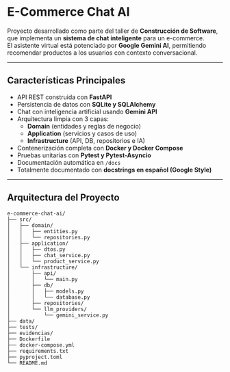 #  E-Commerce Chat AI

Proyecto desarrollado como parte del taller de **Construcción de Software**, que implementa un **sistema de chat inteligente** para un e-commerce.  
El asistente virtual está potenciado por **Google Gemini AI**, permitiendo recomendar productos a los usuarios con contexto conversacional.

---

##  Características Principales

- API REST construida con **FastAPI**
- Persistencia de datos con **SQLite y SQLAlchemy**
- Chat con inteligencia artificial usando **Gemini API**
- Arquitectura limpia con 3 capas:
  - **Domain** (entidades y reglas de negocio)
  - **Application** (servicios y casos de uso)
  - **Infrastructure** (API, DB, repositorios e IA)
- Contenerización completa con **Docker y Docker Compose**
- Pruebas unitarias con **Pytest y Pytest-Asyncio**
- Documentación automática en `/docs`
- Totalmente documentado con **docstrings en español (Google Style)**

---

##  Arquitectura del Proyecto

```plaintext
e-commerce-chat-ai/
├── src/
│   ├── domain/
│   │   ├── entities.py
│   │   └── repositories.py
│   ├── application/
│   │   ├── dtos.py
│   │   ├── chat_service.py
│   │   └── product_service.py
│   └── infrastructure/
│       ├── api/
│       │   └── main.py
│       ├── db/
│       │   ├── models.py
│       │   └── database.py
│       ├── repositories/
│       └── llm_providers/
│           └── gemini_service.py
├── data/
├── tests/
├── evidencias/
├── Dockerfile
├── docker-compose.yml
├── requirements.txt
├── pyproject.toml
└── README.md
